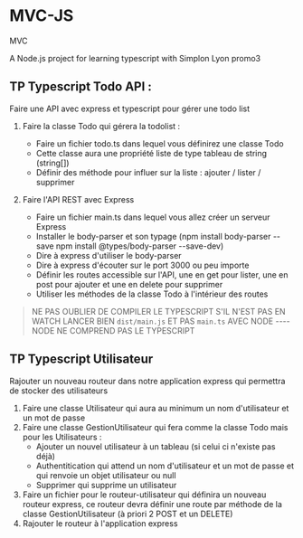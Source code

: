 # MVC-JS
MVC

A Node.js project for learning typescript with Simplon Lyon promo3


## TP Typescript Todo API :
Faire une API avec express et typescript pour gérer une todo list

1. Faire la classe Todo qui gérera la todolist :
    - Faire un fichier todo.ts dans lequel vous définirez une classe Todo
    - Cette classe aura une propriété liste de type tableau de string (string[])
    - Définir des méthode pour influer sur la liste : ajouter / lister / supprimer

2. Faire l'API REST avec Express
    - Faire un fichier main.ts dans lequel vous allez créer un serveur Express 
    - Installer le body-parser et son typage (npm install body-parser --save     npm install @types/body-parser --save-dev)
    - Dire à express d'utiliser le body-parser
    - Dire à express d'écouter sur le port 3000 ou peu importe
    - Définir les routes accessible sur l'API, une en get pour lister, une en post pour ajouter et une en delete pour supprimer
    - Utiliser les méthodes de la classe Todo à l'intérieur des routes

> NE PAS OUBLIER DE COMPILER LE TYPESCRIPT S'IL N'EST PAS EN WATCH
> LANCER BIEN `dist/main.js` ET PAS `main.ts` AVEC NODE ---- NODE NE COMPREND PAS LE TYPESCRIPT

## TP Typescript Utilisateur

Rajouter un nouveau routeur dans notre application express qui permettra de stocker des utilisateurs
1. Faire une classe Utilisateur qui aura au minimum un nom d'utilisateur et un mot de passe
2. Faire une classe GestionUtilisateur qui fera comme la classe Todo mais pour les Utilisateurs :
    - Ajouter un nouvel utilisateur à un tableau (si celui ci n'existe pas déjà)
    - Authentitication qui attend un nom d'utilisateur et un mot de passe et qui renvoie un objet utilisateur ou null
    - Supprimer qui supprime un utilisateur
3. Faire un fichier pour le routeur-utilisateur qui définira un nouveau routeur express, ce routeur devra définir une route par méthode de la classe GestionUtilisateur (à priori 2 POST et un DELETE)
4. Rajouter le routeur à l'application express
